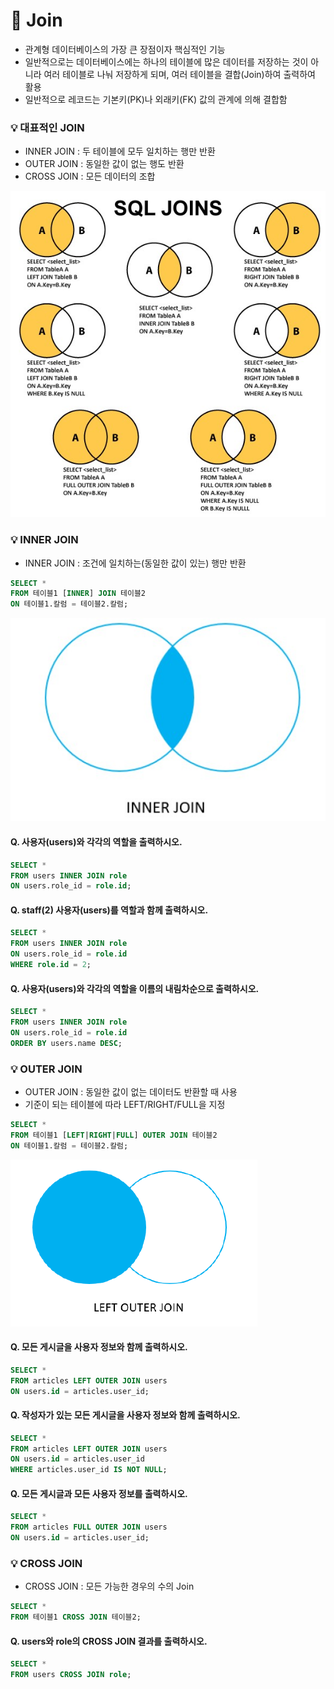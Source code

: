 # 📌 Join

- 관계형 데이터베이스의 가장 큰 장점이자 핵심적인 기능
- 일반적으로는 데이터베이스에는 하나의 테이블에 많은 데이터를 저장하는 것이 아니라 여러 테이블로 나눠 저장하게 되며, 여러 테이블을 결합(Join)하여 출력하여 활용
- 일반적으로 레코드는 기본키(PK)나 외래키(FK) 값의 관계에 의해 결합함



### 💡 대표적인 JOIN

- INNER JOIN : 두 테이블에 모두 일치하는 행만 반환
- OUTER JOIN : 동일한 값이 없는 행도 반환
- CROSS JOIN : 모든 데이터의 조합

![다운로드](DB05.assets/다운로드.jpg)



### 💡 INNER JOIN

- INNER JOIN : 조건에 일치하는(동일한 값이 있는) 행만 반환

```sql
SELECT *
FROM 테이블1 [INNER] JOIN 테이블2
ON 테이블1.칼럼 = 테이블2.칼럼;
```

![innerjoin](DB05.assets/innerjoin.jpg)



#### Q. 사용자(users)와 각각의 역할을 출력하시오.

```sql
SELECT * 
FROM users INNER JOIN role
ON users.role_id = role.id;
```



#### Q. staff(2) 사용자(users)를 역할과 함께 출력하시오.

```sql
SELECT * 
FROM users INNER JOIN role
ON users.role_id = role.id
WHERE role.id = 2;
```



#### Q. 사용자(users)와 각각의 역할을 이름의 내림차순으로 출력하시오.

```sql
SELECT * 
FROM users INNER JOIN role
ON users.role_id = role.id
ORDER BY users.name DESC;
```



### 💡 OUTER JOIN

- OUTER JOIN : 동일한 값이 없는 데이터도 반환할 때 사용
- 기준이 되는 테이블에 따라 LEFT/RIGHT/FULL을 지정

```sql
SELECT *
FROM 테이블1 [LEFT|RIGHT|FULL] OUTER JOIN 테이블2
ON 테이블1.칼럼 = 테이블2.칼럼;
```



![image](DB05.assets/image.png)

#### Q. 모든 게시글을 사용자 정보와 함께 출력하시오.

```sql
SELECT * 
FROM articles LEFT OUTER JOIN users
ON users.id = articles.user_id;
```



#### Q. 작성자가 있는 모든 게시글을 사용자 정보와 함께 출력하시오. 

```sql
SELECT * 
FROM articles LEFT OUTER JOIN users
ON users.id = articles.user_id
WHERE articles.user_id IS NOT NULL;
```



#### Q. 모든 게시글과 모든 사용자 정보를 출력하시오.

```sql
SELECT * 
FROM articles FULL OUTER JOIN users
ON users.id = articles.user_id;
```



### 💡 CROSS JOIN

- CROSS JOIN : 모든 가능한 경우의 수의 Join

``` sql
SELECT *
FROM 테이블1 CROSS JOIN 테이블2;
```



#### Q. users와 role의 CROSS JOIN 결과를 출력하시오.

```sql
SELECT * 
FROM users CROSS JOIN role;
```


